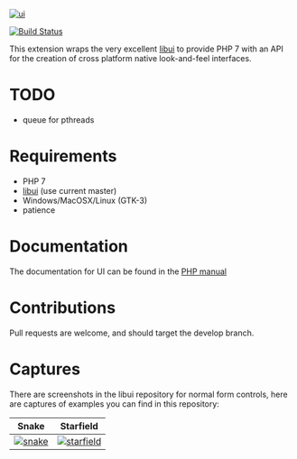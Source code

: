 [![ui](http://i.imgur.com/DhQZHD5.png)](http://github.com/krakjoe/ui)

[![Build Status](https://travis-ci.org/krakjoe/ui.svg?branch=develop)](https://travis-ci.org/krakjoe/ui)

This extension wraps the very excellent [libui](https://github.com/andlabs/libui) to provide PHP 7 with an API for the creation of cross platform native look-and-feel interfaces.

TODO
====

  - queue for pthreads
 
Requirements
===========

  - PHP 7
  - [libui](https://github.com/andlabs/libui) (use current master)
  - Windows/MacOSX/Linux (GTK-3)
  - patience

Documentation
============

The documentation for UI can be found in the [PHP manual](http://php.net/ui)

Contributions
============

Pull requests are welcome, and should target the develop branch.

Captures
========

There are screenshots in the libui repository for normal form controls, here are captures of examples you can find in this repository:

| Snake    | Starfield |
|:--------:|:---------:|
|[![snake](http://i.imgur.com/zodOILZ.gif)](https://github.com/krakjoe/ui/blob/develop/examples/snake.php)|[![starfield](http://i.imgur.com/VKBJ7fx.gif)](https://github.com/krakjoe/ui/blob/develop/examples/starfield.php)|
